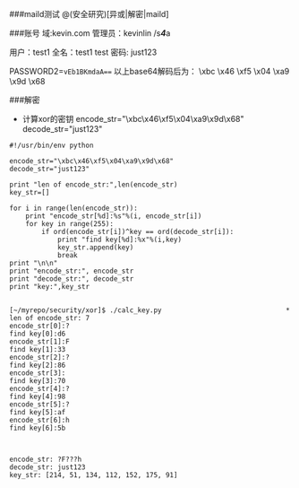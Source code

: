 ###maild测试
@(安全研究)[异或|解密|maild]

###账号
域:kevin.com
管理员：kevinlin	/s***4***a

用户：test1
全名：test1 test
密码: just123

PASSWORD2=`vEb1BKmdaA==`
以上base64解码后为： \xbc \x46 \xf5 \x04 \xa9 \x9d \x68 


###解密
* 计算xor的密钥
encode_str="\xbc\x46\xf5\x04\xa9\x9d\x68"
decode_str="just123"

```
#!/usr/bin/env python

encode_str="\xbc\x46\xf5\x04\xa9\x9d\x68"
decode_str="just123"

print "len of encode_str:",len(encode_str)
key_str=[]

for i in range(len(encode_str)):
    print "encode_str[%d]:%s"%(i, encode_str[i])
    for key in range(255):
        if ord(encode_str[i])^key == ord(decode_str[i]):
            print "find key[%d]:%x"%(i,key)
            key_str.append(key)
            break
print "\n\n"
print "encode_str:", encode_str
print "decode_str:", decode_str
print "key:",key_str


```

```
[~/myrepo/security/xor]$ ./calc_key.py                               *
len of encode_str: 7
encode_str[0]:?
find key[0]:d6
encode_str[1]:F
find key[1]:33
encode_str[2]:?
find key[2]:86
encode_str[3]:
find key[3]:70
encode_str[4]:?
find key[4]:98
encode_str[5]:?
find key[5]:af
encode_str[6]:h
find key[6]:5b



encode_str: ?F???h
decode_str: just123
key_str: [214, 51, 134, 112, 152, 175, 91]
```

